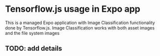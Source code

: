 # Tensorflow.js usage in Expo app

This is a managed Expo application with Image Classification functionality done by Tensorflow.js. Image Classification works with both asset images and the file system images

## TODO: add details